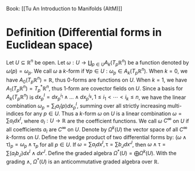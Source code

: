 Book: [[Tu An Introduction to Manifolds (AItM)]]
# Definition (Differential forms in Euclidean space)
Let $U\subseteq \mathbb{R}^{n}$ be open.
Let $\displaystyle \omega:U\to \coprod_{p\in U}A_{k}(T_{p}\mathbb{R}^{n})$ be a function denoted by $\omega(p)=\omega _{p}$.
We call $\omega$ a $k$-form if $\forall p\in U:\omega _{p}\in A_{k}(T_{p}\mathbb{R}^{n})$.
When $k=0$, we have $A_{0}(T_{p}\mathbb{R}^{n})=\mathbb{R}$, thus $0$-forms are functions on $U$.
When $k=1$, we have $A_{1}(T_{p}\mathbb{R}^{n})=T_{p}^*\mathbb{R}^{n}$, thus $1$-form are covector fields on $U$.
Since a basis for $A_{k}(T_{p}\mathbb{R}^{n})$ is $dx_{p}^{I}=dx_{p}^{i_{1}}\wedge\dots \wedge dx_{p}^{i_{k}},1\leq i_{1}<\cdots<i_{k}\leq n$, we have the linear combination $\omega _{p}=\sum_{I} a_{I}(p)dx_{p}^{I}$, summing over all strictly increasing multi-indices for any $p\in U$.
Thus a $k$-form $\omega$ on $U$ is a linear combination $\omega=\sum a_{I}dx^{I}$, where $a_{I}:U\to \mathbb{R}$ are the coefficient functions.
We call $\omega$ $C^{\infty}$ on $U$ if all coefficients $a_{I}$ are $C^{\infty}$ on $U$.
Denote by $\Omega ^{k}(U)$ the vector space of all $C^{\infty}$ $k$-forms on $U$.
Define the wedge product of two differential forms by: $(\omega \wedge \uptau)_{p}=\omega _{p}\wedge\uptau _{p}$ for all $p\in U$.
If $\omega=\sum a_{I}dx^{I},\uptau=\sum b_{J}dx^{J}$, then $\omega \wedge\uptau=\sum (a_{I}b_{J})dx^{I}\wedge dx^{J}$.
Define the graded algebra $\Omega ^*(U)=\bigoplus \Omega ^{k}(U)$. With the grading $\wedge$, $\Omega ^*(U)$ is an anticommutative graded algebra over $\mathbb{R}$.